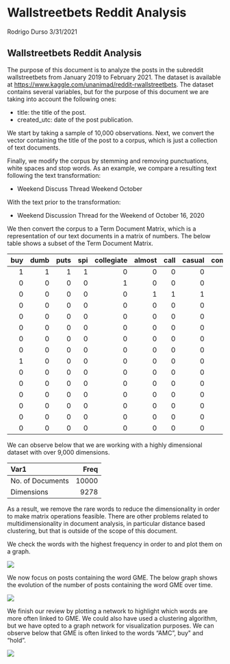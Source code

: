 Wallstreetbets Reddit Analysis
================
Rodrigo Durso
3/31/2021

## Wallstreetbets Reddit Analysis

The purpose of this document is to analyze the posts in the subreddit
wallstreetbets from January 2019 to February 2021. The dataset is
available at <https://www.kaggle.com/unanimad/reddit-rwallstreetbets>.
The dataset contains several variables, but for the purpose of this
document we are taking into account the following ones:

-   title: the title of the post.
-   created\_utc: date of the post publication.

We start by taking a sample of 10,000 observations. Next, we convert the
vector containing the title of the post to a corpus, which is just a
collection of text documents.

Finally, we modify the corpus by stemming and removing punctuations,
white spaces and stop words. As an example, we compare a resulting text
following the text transformation:

-   Weekend Discuss Thread Weekend October

With the text prior to the transformation:

-   Weekend Discussion Thread for the Weekend of October 16, 2020

We then convert the corpus to a Term Document Matrix, which is a
representation of our text documents in a matrix of numbers. The below
table shows a subset of the Term Document Matrix.

| buy | dumb | puts | spi | collegiate | almost | call | casual | comeback | dont |
|----:|-----:|-----:|----:|-----------:|-------:|-----:|-------:|---------:|-----:|
|   1 |    1 |    1 |   1 |          0 |      0 |    0 |      0 |        0 |    0 |
|   0 |    0 |    0 |   0 |          1 |      0 |    0 |      0 |        0 |    0 |
|   0 |    0 |    0 |   0 |          0 |      1 |    1 |      1 |        1 |    1 |
|   0 |    0 |    0 |   0 |          0 |      0 |    0 |      0 |        0 |    0 |
|   0 |    0 |    0 |   0 |          0 |      0 |    0 |      0 |        0 |    0 |
|   0 |    0 |    0 |   0 |          0 |      0 |    0 |      0 |        0 |    0 |
|   0 |    0 |    0 |   0 |          0 |      0 |    0 |      0 |        0 |    0 |
|   0 |    0 |    0 |   0 |          0 |      0 |    0 |      0 |        0 |    0 |
|   1 |    0 |    0 |   0 |          0 |      0 |    0 |      0 |        0 |    0 |
|   0 |    0 |    0 |   0 |          0 |      0 |    0 |      0 |        0 |    0 |
|   0 |    0 |    0 |   0 |          0 |      0 |    0 |      0 |        0 |    0 |
|   0 |    0 |    0 |   0 |          0 |      0 |    0 |      0 |        0 |    0 |
|   0 |    0 |    0 |   0 |          0 |      0 |    0 |      0 |        0 |    0 |
|   0 |    0 |    0 |   0 |          0 |      0 |    0 |      0 |        0 |    0 |
|   0 |    0 |    0 |   0 |          0 |      0 |    0 |      0 |        0 |    0 |

We can observe below that we are working with a highly dimensional
dataset with over 9,000 dimensions.

| Var1             |  Freq |
|:-----------------|------:|
| No. of Documents | 10000 |
| Dimensions       |  9278 |

As a result, we remove the rare words to reduce the dimensionality in
order to make matrix operations feasible. There are other problems
related to multidimensionality in document analysis, in particular
distance based clustering, but that is outside of the scope of this
document.

We check the words with the highest frequency in order to and plot them
on a graph.

![](GME_files/figure-gfm/unnamed-chunk-4-1.png)<!-- -->

We now focus on posts containing the word GME. The below graph shows the
evolution of the number of posts containing the word GME over time.

![](GME_files/figure-gfm/unnamed-chunk-5-1.png)<!-- -->

We finish our review by plotting a network to highlight which words are
more often linked to GME. We could also have used a clustering
algorithm, but we have opted to a graph network for visualization
purposes. We can observe below that GME is often linked to the words
“AMC”, buy" and “hold”.

![](GME_files/figure-gfm/unnamed-chunk-6-1.png)<!-- -->
